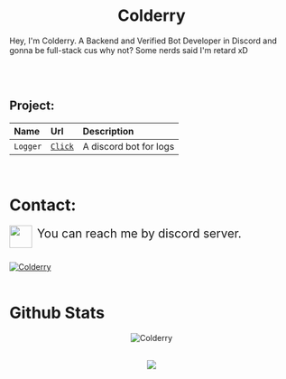 <h1 align="center">Colderry</h1>

Hey, I'm Colderry. A Backend and Verified Bot Developer in Discord and gonna be full-stack cus why not? Some nerds said I'm retard xD

<br>
<br>

## Project: 

| Name | Url     | Description                       |
| :-------- | :------- | :-------------------------------- |
| `Logger`      | [`Click`](https://github.com/Colderry/logger) | A discord bot for logs |

<br>

# Contact:

<a href="https://discord.com/users/538627730921619486">
    <img src="https://www.flaticon.com/svg/static/icons/svg/2111/2111370.svg" align="left" width="40">
</a>
    <p style="font-size:21px">&nbsp;You can reach me by discord server.</p>

<br>

<a href="https://discord.gg/bsq88QqVvs">
    <img src="https://invidget.switchblade.xyz/bsq88QqVvs" alt="Colderry">
</a>

<br>

<br>

# Github Stats
<div align="center">

![Colderry](https://github-readme-stats.vercel.app/api?username=colderry&theme=gotham&show_icons=true)

<br>
    <img src="https://github-readme-stats.vercel.app/api/top-langs?username=colderry&show_icons=true&theme=gotham&layout=compact"> 
    
</div>
